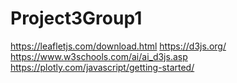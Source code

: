 # Project3Group1

https://leafletjs.com/download.html 
https://d3js.org/ 
https://www.w3schools.com/ai/ai_d3js.asp 
https://plotly.com/javascript/getting-started/ 